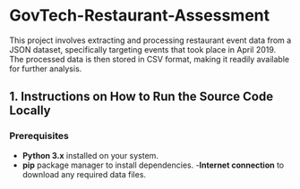 # GovTech-Restaurant-Assessment
This project involves extracting and processing restaurant event data from a JSON dataset, specifically targeting events that took place in April 2019. The processed data is then stored in CSV format, making it readily available for further analysis.
## 1. Instructions on How to Run the Source Code Locally
### Prerequisites
- **Python 3.x** installed on your system.
- **pip** package manager to install dependencies.
-**Internet connection** to download any required data files.

